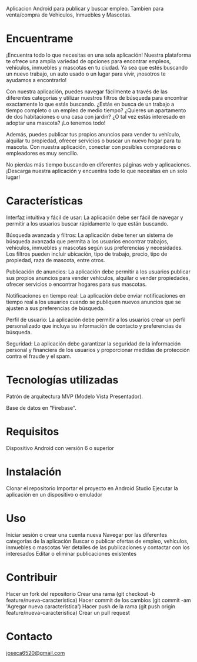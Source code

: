 Aplicacion Android para publicar y buscar empleo. Tambien para venta/compra de Vehiculos, Inmuebles y Mascotas.
# Encuentrame


¡Encuentra todo lo que necesitas en una sola aplicación! Nuestra plataforma te ofrece una amplia variedad de opciones para encontrar empleos, vehículos, inmuebles y mascotas en tu ciudad. Ya sea que estés buscando un nuevo trabajo, un auto usado o un lugar para vivir, ¡nosotros te ayudamos a encontrarlo!

Con nuestra aplicación, puedes navegar fácilmente a través de las diferentes categorías y utilizar nuestros filtros de búsqueda para encontrar exactamente lo que estás buscando. ¿Estás en busca de un trabajo a tiempo completo o un empleo de medio tiempo? ¿Quieres un apartamento de dos habitaciones o una casa con jardín? ¿O tal vez estás interesado en adoptar una mascota? ¡Lo tenemos todo!

Además, puedes publicar tus propios anuncios para vender tu vehículo, alquilar tu propiedad, ofrecer servicios o buscar un nuevo hogar para tu mascota. Con nuestra aplicación, conectar con posibles compradores o empleadores es muy sencillo.

No pierdas más tiempo buscando en diferentes páginas web y aplicaciones. ¡Descarga nuestra aplicación y encuentra todo lo que necesitas en un solo lugar!

# Características
Interfaz intuitiva y fácil de usar: La aplicación debe ser fácil de navegar y permitir a los usuarios buscar rápidamente lo que están buscando.

Búsqueda avanzada y filtros: La aplicación debe tener un sistema de búsqueda avanzada que permita a los usuarios encontrar trabajos, vehículos, inmuebles y mascotas según sus preferencias y necesidades. Los filtros pueden incluir ubicación, tipo de trabajo, precio, tipo de propiedad, raza de mascota, entre otros.

Publicación de anuncios: La aplicación debe permitir a los usuarios publicar sus propios anuncios para vender vehículos, alquilar o vender propiedades, ofrecer servicios o encontrar hogares para sus mascotas.

Notificaciones en tiempo real: La aplicación debe enviar notificaciones en tiempo real a los usuarios cuando se publiquen nuevos anuncios que se ajusten a sus preferencias de búsqueda.

Perfil de usuario: La aplicación debe permitir a los usuarios crear un perfil personalizado que incluya su información de contacto y preferencias de búsqueda.

Seguridad: La aplicación debe garantizar la seguridad de la información personal y financiera de los usuarios y proporcionar medidas de protección contra el fraude y el spam.

# Tecnologías utilizadas

Patrón de arquitectura MVP (Modelo Vista Presentador).


Base de datos en "Firebase".


# Requisitos

Dispositivo Android con versión 6 o superior
# Instalación
Clonar el repositorio
Importar el proyecto en Android Studio
Ejecutar la aplicación en un dispositivo o emulador
# Uso
Iniciar sesión o crear una cuenta nueva
Navegar por las diferentes categorías de la aplicación
Buscar o publicar ofertas de empleo, vehículos, inmuebles o mascotas
Ver detalles de las publicaciones y contactar con los interesados
Editar o eliminar publicaciones existentes
# Contribuir
Hacer un fork del repositorio
Crear una rama (git checkout -b feature/nueva-caracteristica)
Hacer commit de los cambios (git commit -am 'Agregar nueva característica')
Hacer push de la rama (git push origin feature/nueva-caracteristica)
Crear un pull request


# Contacto
joseca6520@gmail.com
